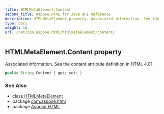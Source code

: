 ```yaml
---
title: HTMLMetaElement.Content
second_title: Aspose.HTML for Java API Reference
description: HTMLMetaElement property. Associated information. See the content attribute definition in HTML 4.01
type: docs
weight: 10
url: /net/com.aspose.html/htmlmetaelement/content/
---
```

## HTMLMetaElement.Content property

Associated information. See the content attribute definition in HTML 4.01.

```java
public String Content { get; set; }
```

### See Also

* class [HTMLMetaElement](../)
* package [com.aspose.html](../../htmlmetaelement/)
* package [Aspose.HTML](../../../)
